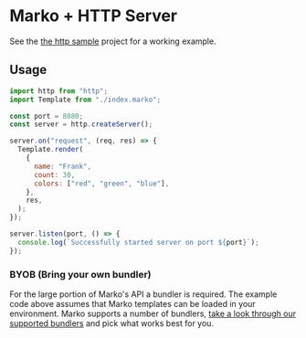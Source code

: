 # Marko + HTTP Server

See the [the http sample](https://github.com/marko-js/examples/tree/master/examples/vite-http)
project for a working example.

## Usage

```js
import http from "http";
import Template from "./index.marko";

const port = 8080;
const server = http.createServer();

server.on("request", (req, res) => {
  Template.render(
    {
      name: "Frank",
      count: 30,
      colors: ["red", "green", "blue"],
    },
    res,
  );
});

server.listen(port, () => {
  console.log(`Successfully started server on port ${port}`);
});
```

### BYOB (Bring your own bundler)

For the large portion of Marko's API a bundler is required. The example code above assumes that Marko templates can be loaded in your environment.
Marko supports a number of bundlers, [take a look through our supported bundlers](#bundler-integrations) and pick what works best for you.
